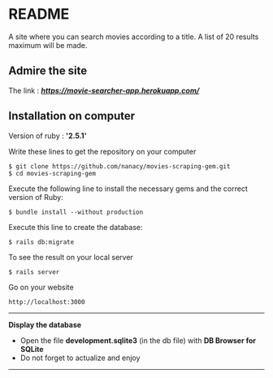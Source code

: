 # README
A site where you can search movies according to a title. A list of 20 results maximum will be made.

## Admire the site
The link : ***https://movie-searcher-app.herokuapp.com/***


## Installation on computer

Version of ruby : **'2.5.1'**  
 
Write these lines to get the repository on your computer
```
$ git clone https://github.com/nanacy/movies-scraping-gem.git
$ cd movies-scraping-gem
```

Execute the following line to install the necessary gems and the correct version of Ruby: 
```
$ bundle install --without production
```
Execute this line to create the database:
```
$ rails db:migrate
```
To see the result on your local server
```
$ rails server
```
Go on your website
```
http://localhost:3000
```

--------------------------------------
**Display the database**

* Open the file **development.sqlite3** (in the db file) with **DB Browser for SQLite**
* Do not forget to actualize and enjoy
--------------------------------------